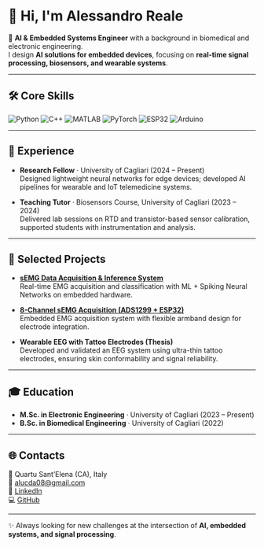 # 👋 Hi, I'm Alessandro Reale

🎯 **AI & Embedded Systems Engineer** with a background in biomedical and electronic engineering.  
I design **AI solutions for embedded devices**, focusing on **real-time signal processing, biosensors, and wearable systems**.  

---

## 🛠️ Core Skills
![Python](https://img.shields.io/badge/Python-3776AB?style=flat&logo=python&logoColor=white)
![C++](https://img.shields.io/badge/C++-00599C?style=flat&logo=cplusplus&logoColor=white)
![MATLAB](https://img.shields.io/badge/MATLAB-orange?style=flat)
![PyTorch](https://img.shields.io/badge/PyTorch-EE4C2C?style=flat&logo=pytorch&logoColor=white)
![ESP32](https://img.shields.io/badge/ESP32-000000?style=flat&logo=espressif&logoColor=white)
![Arduino](https://img.shields.io/badge/Arduino-00979D?style=flat&logo=arduino&logoColor=white)

---

## 💼 Experience
- **Research Fellow** · University of Cagliari (2024 – Present)  
  Designed lightweight neural networks for edge devices; developed AI pipelines for wearable and IoT telemedicine systems.  

- **Teaching Tutor** · Biosensors Course, University of Cagliari (2023 – 2024)  
  Delivered lab sessions on RTD and transistor-based sensor calibration, supported students with instrumentation and analysis.  

---

## 🚀 Selected Projects
- **[sEMG Data Acquisition & Inference System](https://github.com/Reaaaale/sEMG-inferentia-application)**  
  Real-time EMG acquisition and classification with ML + Spiking Neural Networks on embedded hardware.  

- **[8-Channel sEMG Acquisition (ADS1299 + ESP32)](https://github.com/Reaaaale/emg-ads1299)**  
  Embedded EMG acquisition system with flexible armband design for electrode integration.  

- **Wearable EEG with Tattoo Electrodes (Thesis)**  
  Developed and validated an EEG system using ultra-thin tattoo electrodes, ensuring skin conformability and signal reliability.  

---


## 🎓 Education
- **M.Sc. in Electronic Engineering** · University of Cagliari (2023 – Present)  
- **B.Sc. in Biomedical Engineering** · University of Cagliari (2022)  

---

## 🌐 Contacts
📍 Quartu Sant’Elena (CA), Italy  
📧 [alucda08@gmail.com](mailto:alucda08@gmail.com)  
💼 [LinkedIn](...)  
💻 [GitHub](https://github.com/Reaaaale)  

---

✨ Always looking for new challenges at the intersection of **AI, embedded systems, and signal processing**.
